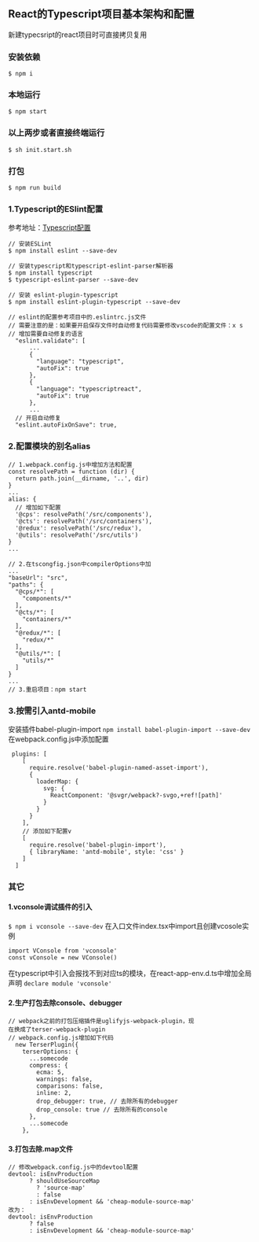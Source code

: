 ## React的Typescript项目基本架构和配置
新建typecsript的react项目时可直接拷贝复用
### 安装依赖
`$ npm i`
### 本地运行
`$ npm start`
### 以上两步或者直接终端运行
`$ sh init.start.sh`
### 打包
`$ npm run build`

### 1.Typescript的ESlint配置
参考地址：[Typescript配置](https://ts.xcatliu.com/engineering/lint)
```
// 安装ESLint
$ npm install eslint --save-dev  

// 安装typescript和typescript-eslint-parser解析器  
$ npm install typescript 
$ typescript-eslint-parser --save-dev  

// 安装 eslint-plugin-typescript
$ npm install eslint-plugin-typescript --save-dev

// eslint的配置参考项目中的.eslintrc.js文件
// 需要注意的是：如果要开启保存文件时自动修复代码需要修改vscode的配置文件：x s
// 增加需要自动修复的语言
  "eslint.validate": [
      ...
      {
        "language": "typescript",
        "autoFix": true
      },
      {
        "language": "typescriptreact",
        "autoFix": true
      },
      ...
  // 开启自动修复
  "eslint.autoFixOnSave": true,
```

### 2.配置模块的别名alias
```
// 1.webpack.config.js中增加方法和配置
const resolvePath = function (dir) {
  return path.join(__dirname, '..', dir)
}
...
alias: {
  // 增加如下配置
  '@cps': resolvePath('/src/components'),
  '@cts': resolvePath('/src/containers'),
  '@redux': resolvePath('/src/redux'),
  '@utils': resolvePath('/src/utils')
}
...

// 2.在tscongfig.json中compilerOptions中加
...
"baseUrl": "src",
"paths": {
  "@cps/*": [
    "components/*"
  ],
  "@cts/*": [
    "containers/*"
  ],
  "@redux/*": [
    "redux/*"
  ],
  "@utils/*": [
    "utils/*"
  ]
}
...
// 3.重启项目：npm start

```
### 3.按需引入antd-mobile
安装插件babel-plugin-import
`npm install babel-plugin-import --save-dev`
在webpack.config.js中添加配置
```
 plugins: [
    [
      require.resolve('babel-plugin-named-asset-import'),
      {
        loaderMap: {
          svg: {
            ReactComponent: '@svgr/webpack?-svgo,+ref![path]'
          }
        }
      }
    ],
    // 添加如下配置v
    [
      require.resolve('babel-plugin-import'),
      { libraryName: 'antd-mobile', style: 'css' }
    ]
  ]
```

### 其它
#### 1.vconsole调试插件的引入
`$ npm i vconsole --save-dev`
在入口文件index.tsx中import且创建vcosole实例
```
import VConsole from 'vconsole'
const vConsole = new VConsole()
```
在typescript中引入会报找不到对应ts的模块，在react-app-env.d.ts中增加全局声明
`declare module 'vconsole'`
#### 2.生产打包去除console、debugger
```
// webpack之前的打包压缩插件是uglifyjs-webpack-plugin，现
在换成了terser-webpack-plugin
// webpack.config.js增加如下代码
  new TerserPlugin({
    terserOptions: {
      ...somecode
      compress: {
        ecma: 5,
        warnings: false,
        comparisons: false,
        inline: 2,
        drop_debugger: true, // 去除所有的debugger
        drop_console: true // 去除所有的console
      },
      ...somecode
    },
```
#### 3.打包去除.map文件
```
// 修改webpack.config.js中的devtool配置
devtool: isEnvProduction
      ? shouldUseSourceMap
        ? 'source-map'
        : false
      : isEnvDevelopment && 'cheap-module-source-map'
改为：
devtool: isEnvProduction
      ? false
      : isEnvDevelopment && 'cheap-module-source-map'
```
